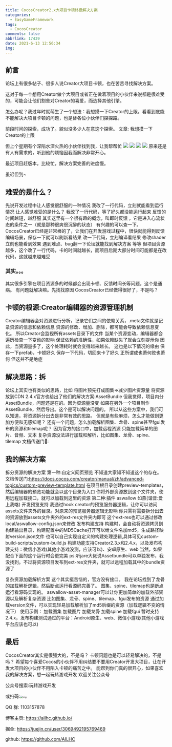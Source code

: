 ```yaml
---
title: CocosCreator2.x大项目卡顿终极解决方案
categories:
  - EasyGameFramework
tags:
  - CocosCreator
comments: false
abbrlink: 17439
date: 2021-6-13 12:56:34
img:
---
```


## 前言

论坛上有很多帖子、很多人说Creator大项目卡顿，也在苦苦寻找解决方案。

这对于每一个想用Creator做个大项目或者正在做着项目的小伙伴来说都是很难受的，可能会让他们割舍对Creator的喜爱，而选择其他引擎。

怎么办呢？我过年时就萌生了一个想法：我想摸一下Creator的上限。看看到底能不能解决大项目卡顿的问题，也是替各位小伙伴们探探路。

前段时间的探索，成功了。貌似没多少人在意这个探索。
    文章: 我想摸一下Creator的上限

但上个星期有个深陷水深火热的小伙伴找到我，让我帮帮忙
    ![](https://cdn.jsdelivr.net/gh/ailhc/picture/img/大项目解决方案用户感受1.jpg)
    ![](https://cdn.jsdelivr.net/gh/ailhc/picture/img/大项目解决方案用户感受2.jpg)
    ![](https://cdn.jsdelivr.net/gh/ailhc/picture/img/大项目解决方案用户感受3.jpg)
    ![](https://cdn.jsdelivr.net/gh/ailhc/picture/img/大项目解决方案用户感受3.jpg)
原来还是有人有需求的，听到他的烦恼因我而解决非常开心。

最近项目赶版本，比较忙，解决方案完善的进度慢。

虽迟但到~

## 难受的是什么？

先说开发过程中让人感觉很舒服的一种情况
    我改了一行代码，立刻就能看到运行情况
让人感觉难受的是什么？
    我改了一行代码，等了好久都没能运行起来
反馈的时间越短，越舒服
其实这里有一个很有趣的概念，叫即时反馈 ，它是进入心流状态的条件之一（就是那种很爽很沉醉的状态）
有兴趣的可以查一下。
CocosCreator已经是非常棒的了，让我们在开发游戏过程中，很快就能得到反馈
    编辑场景，保存一下就可以刷新看结果
    改一下代码，立刻编译看结果
    修改shader立刻也能看到效果
    遇到难点、bug翻一下论坛就能找到解决方案
    等等
但项目资源越多，这个改了一行代码，卡的时间就越长，而项目后期大部分时间可能都是在改代码，这就越来越难受

### 其实。。。

其实很多引擎在项目资源多的时候都会出现卡顿、反馈时间长等问题，这个是通病。
有问题就解决嘛。先找找原因
CocosCreator已经做得很好了，不是吗？
## 卡顿的根源:Creator编辑器的资源管理机制

Creator编辑器会对资源进行分析，记录它们之间的依赖关系，.meta文件就是记录资源的信息和依赖信息
资源的修改、增加、删除，都可能会导致依赖信息变化。
所以Creator会监视所有assets目录下的文件
    当某个资源变动，编辑器都会遍历检查一下变动的影响
    保证依赖的准确性，如果依赖缺失了就会立刻提示你
因此，当资源量多了，这个处理耗时就会变得越来越长。
这也是以下情况的缘由
    保存一下prefab，卡顿好久
    保存一下代码，切回来卡了好久
正所谓成也萧何败也萧何
但这并不是绝症

## 解决思路：拆
论坛上其实也有类似的思路，比如
    将图片预先打成图集=>减少图片资源量
    将资源放到CDN
2.4.x官方也给出了他们的解决方案:AssetBundle
    但我觉得，项目内分AssetBundle，问题还是在的。因为资源量没变
    如果在另外一个项目制作AssetBundle，然后导出。这个是可以解决问题的。
所以从这些方案中，我们可以知道，将资源拆分出去是非常有效的思路。
但就是有些麻烦，怎么才能做到更加方便和无感知呢？
还有一个问题，怎么加载解析图集、龙骨、spine甚至fgui发布的资源和tilemap呢？
    因为官方的接口中，加载远程资源
        只能加载简单的图片、音频、文本
        复杂资源没法进行加载和解析，比如图集、龙骨、spine、tilemap
    文档传送门🚪:
## 我的解决方案

拆分资源的解决方案
    第一种:自定义网页预览
        不知道大家知不知道这个的存在。
        文档传送门:https://docs.cocos.com/creator/manual/zh/advanced-topics/custom-preview-template.html
        在项目根目录创建preview-templates，然后编辑器的预览功能就会以这个目录为入口
        你将外部资源放到这个文件夹，使用远程加载接口，就可以加载到这里的资源
    第二种:插件 aswallow 如燕(谐音:爱上我咯)
        开发预览支持
            我通过hook creator的预览服务器逻辑，让你可以访问assets文件夹外的目录。对原来的预览服务器逻辑无影响
            你只需将需要拆分出去的资源放到assets文件夹外的ext-res文件夹内即可
            这个ext-res也可以通过修改local/aswallow-config.json来修改
        发布构建支持
            构建时，会自动将资源拷贝到构建输出目录，构建配置中的MD5Cache打开可以给文件名加md5，生成路径映射version.json文件
            也可以自己实现自定义的构建处理逻辑,具体可见custom-build-scripts/custom-build.js
            构建功能支持Creator2.3.x和2.4.x，以及发布构建支持：微信小游戏(其他小游戏没测，应该可以)、安卓原生、web
        当然，如果配合下面的这个运行时会更完美
        ps:听jare大佬说Assetbundle可以单独发布，我没找到。不过将资源项目发布到ext-res文件夹，就可以远程加载其中的bundle资源了

复杂资源加载解析方案
    这个其实挺苦恼的，官方没有接口。
    我在论坛找到了龙骨的加载解析逻辑，然后断点运行看源码完善了。
    图集、spine、tilemap也是断点运行看源码实现的。
    aswallow-asset-manager可以让你更加简单的加载外部资源以及解析复杂资源
        比如图集、龙骨、spine、tilemap、fgui发布的资源
        通过加载version文件，可以实现轻易加载解析加了md5后缀的资源（加载逻辑不变的情况下）
        使用示例：
            加载图集
            加载图片
            加载龙骨
            加载spine
            加载fgui
    暂时支持2.4.x，发布构建测试通过的平台：Android原生、web、微信小游戏(其他小游戏平台应该也可以)
## 最后


CocosCreator其实是很强大的，不是吗？
卡顿问题也是可以轻易解决的，不是吗？
希望每个喜爱Cocos的小伙伴不用纠结要不要用Creator开发大项目，让在开发大项目的小伙伴不用陷入卡顿的痛苦之中。
能帮到你们真的很开心，如果喜欢我的解决方案，想一起玩转游戏开发
欢迎关注公众号 

公众号搜索:玩转游戏开发

或扫码:<img src="https://p3-juejin.byteimg.com/tos-cn-i-k3u1fbpfcp/abd0c14c9c954e56af20adb71fa00da9~tplv-k3u1fbpfcp-zoom-1.image" alt="img" style="zoom:50%;" />

QQ 群: 1103157878

博客主页: https://ailhc.github.io/

掘金: https://juejin.cn/user/3069492195769469

github: https://github.com/AILHC

